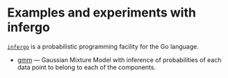 # Examples and experiments with infergo

[`infergo`](http://infergo.org/) is a probabilistic programming facility for the Go language.

* [gmm](gmm) — Gaussian Mixture Model with inference of probabilities of each data point 
  to belong to each of the components.
